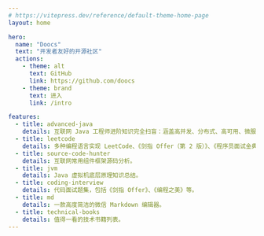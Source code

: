```yaml
---
# https://vitepress.dev/reference/default-theme-home-page
layout: home

hero:
  name: "Doocs"
  text: "开发者友好的开源社区"
  actions:
    - theme: alt
      text: GitHub
      link: https://github.com/doocs
    - theme: brand
      text: 进入
      link: /intro

features:
  - title: advanced-java
    details: 互联网 Java 工程师进阶知识完全扫盲：涵盖高并发、分布式、高可用、微服务、海量数据处理等领域知识。
  - title: leetcode
    details: 多种编程语言实现 LeetCode、《剑指 Offer（第 2 版）》、《程序员面试金典（第 6 版）》题解。
  - title: source-code-hunter
    details: 互联网常用组件框架源码分析。
  - title: jvm
    details: Java 虚拟机底层原理知识总结。
  - title: coding-interview
    details: 代码面试题集，包括《剑指 Offer》、《编程之美》等。
  - title: md
    details: 一款高度简洁的微信 Markdown 编辑器。
  - title: technical-books
    details: 值得一看的技术书籍列表。
---
```



